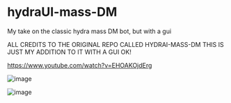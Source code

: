 # hydraUI-mass-DM
My take on the classic hydra mass DM bot, but with a gui

ALL CREDITS TO THE ORIGINAL REPO CALLED HYDRAI-MASS-DM THIS IS JUST MY ADDITION TO IT WITH A GUI OK!

https://www.youtube.com/watch?v=EHOAKOjdErg

![image](https://github.com/rootd1337/hydraUI-mass-DM/assets/159929328/7b749b1d-855a-4675-8d7b-079ebf55d3de)


![image](https://github.com/rootd1337/hydraUI-mass-DM/assets/159929328/0fc9539a-027f-49db-b245-42ec48821d2d)
